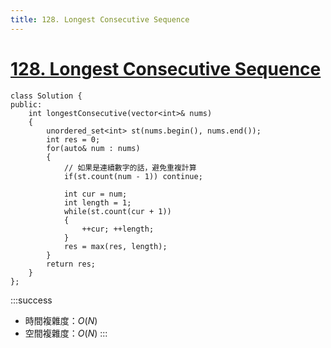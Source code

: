 ```yaml
---
title: 128. Longest Consecutive Sequence
---
```


# [128\. Longest Consecutive Sequence](https://leetcode.com/problems/longest-consecutive-sequence/)

```cpp=
class Solution {
public:
    int longestConsecutive(vector<int>& nums)
    {
        unordered_set<int> st(nums.begin(), nums.end());
        int res = 0;
        for(auto& num : nums)
        {
            // 如果是連續數字的話，避免重複計算
            if(st.count(num - 1)) continue;

            int cur = num;
            int length = 1;
            while(st.count(cur + 1))
            {
                ++cur; ++length;
            }
            res = max(res, length);
        }
        return res;
    }
};
```

:::success
- 時間複雜度：$O(N)$
- 空間複雜度：$O(N)$
:::
